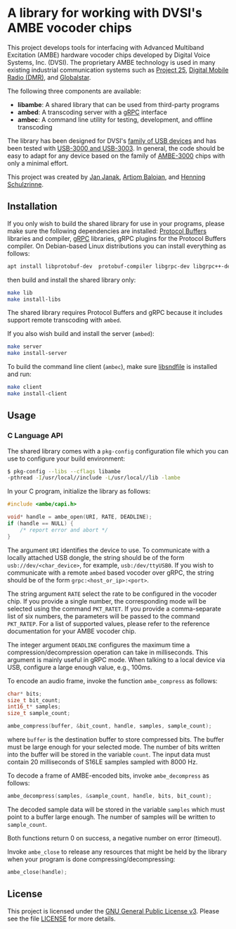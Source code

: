 # A library for working with DVSI's AMBE vocoder chips

This project develops tools for interfacing with Advanced Multiband Excitation (AMBE) hardware vocoder chips developed by Digital Voice Systems, Inc. (DVSI). The proprietary AMBE technology is used in many existing industrial communication systems such as [Project 25](http://www.project25.org/), [Digital Mobile Radio (DMR)](https://www.etsi.org/technologies/mobile-radio), and [Globalstar](https://www.globalstar.com/en-us/).

The following three components are available:
  * **libambe**: A shared library that can be used from third-party programs
  * **ambed**: A transcoding server with a [gRPC](https://grpc.io/) interface
  * **ambec**: A command line utility for testing, development, and offline transcoding

The library has been designed for DVSI's [family of USB devices](https://www.dvsinc.com/products/usb_3k.shtml#interop) and has been tested with [USB-3000 and USB-3003](https://www.dvsinc.com/products/usb_3k.shtml). In general, the code should be easy to adapt for any device based on the family of [AMBE-3000](https://www.dvsinc.com/products/a300x.shtml) chips with only a minimal effort.

This project was created by [Jan Janak](https://www.cs.columbia.edu/~janakj), [Artiom Baloian](mailto:ab4659@columbia.edu), and [Henning Schulzrinne](https://www.cs.columbia.edu/~hgs).

## Installation

If you only wish to build the shared library for use in your programs, please make sure the following dependencies are installed: [Protocol Buffers](https://github.com/google/protobuf/) libraries and compiler, [gRPC](https://github.com/google/protobuf/) libraries, gRPC plugins for the Protocol Buffers compiler. On Debian-based Linux distributions you can install everything as follows:
```sh
apt install libprotobuf-dev  protobuf-compiler libgrpc-dev libgrpc++-dev protobuf-compiler-grpc
```
then build and install the shared library only:
```sh
make lib
make install-libs
```
The shared library requires Protocol Buffers and gRPC because it includes support remote transcoding with `ambed`.

If you also wish build and install the server (`ambed`):
```sh
make server
make install-server
```

To build the command line client (`ambec`), make sure [libsndfile](http://www.mega-nerd.com/libsndfile/) is installed and run:
```sh
make client
make install-client
```

## Usage

### C Language API
The shared library comes with a `pkg-config` configuration file which you can use to configure your build environment:
```sh
$ pkg-config --libs --cflags libambe
-pthread -I/usr/local//include -L/usr/local//lib -lambe
```
In your C program, initialize the library as follows:
```c
#include <ambe/capi.h>

void* handle = ambe_open(URI, RATE, DEADLINE);
if (handle == NULL) {
    /* report error and abort */
}
```
The argument `URI` identifies the device to use. To communicate with a locally attached USB dongle, the string should be of the form `usb://dev/<char_device>`, for example, `usb:/dev/ttyUSB0`. If you wish to communicate with a remote `ambed` based vocoder over gRPC, the string should be of the form `grpc:<host_or_ip>:<port>`.

The string argument `RATE` select the rate to be configured in the vocoder chip. If you provide a single number, the corresponding mode will be selected using the command `PKT_RATET`. If you provide a comma-separate list of six numbers, the parameters will be passed to the command `PKT_RATEP`. For a list of supported values, please refer to the reference documentation for your AMBE vocoder chip.

The integer argument `DEADLINE` configures the maximum time a compression/decompression operation can take in milliseconds. This argument is mainly useful in gRPC mode. When talking to a local device via USB, configure a large enough value, e.g., 100ms.

To encode an audio frame, invoke the function `ambe_compress` as follows:
```c
char* bits;
size_t bit_count;
int16_t* samples;
size_t sample_count;

ambe_compress(buffer, &bit_count, handle, samples, sample_count);
```
where `buffer` is the destination buffer to store compressed bits. The buffer must be large enough for your selected mode. The number of bits written into the buffer will be stored in the variable `count`. The input data must contain 20 milliseconds of S16LE samples sampled with 8000 Hz.

To decode a frame of AMBE-encoded bits, invoke `ambe_decompress` as follows:
```c
ambe_decompress(samples, &sample_count, handle, bits, bit_count);
```
The decoded sample data will be stored in the variable `samples` which must point to a buffer large enough. The number of samples will be written to `sample_count`.

Both functions return 0 on success, a negative number on error (timeout).

Invoke `ambe_close` to release any resources that might be held by the library when your program is done compressing/decompressing:
```c
ambe_close(handle);
```



## License

This project is licensed under the [GNU General Public License v3](https://www.gnu.org/licenses/gpl-3.0.en.html). Please see the file [LICENSE](./LICENSE) for more details.
